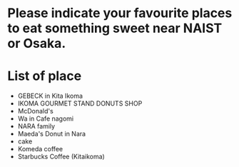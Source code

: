 # Please indicate your favourite places to eat something sweet near NAIST or Osaka.

# List of place
- GEBECK in Kita Ikoma
- IKOMA GOURMET STAND DONUTS SHOP
- McDonald's
- Wa in Cafe nagomi
- NARA family
- Maeda's Donut in Nara
- cake
- Komeda coffee
- Starbucks Coffee (Kitaikoma)
